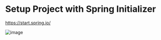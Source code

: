 # Setup Project with Spring Initializer
https://start.spring.io/

![image](https://github.com/Vanshika-Dargan/LearnSpringBootWithVanshika/assets/101962910/3e338819-0f7e-4c80-9845-f1db7e445bf3)

